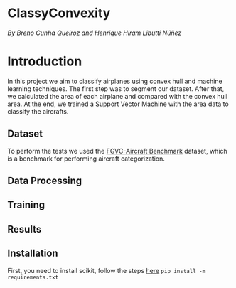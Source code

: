 # ClassyConvexity
_By Breno Cunha Queiroz and Henrique Hiram Libutti Núñez_
# Introduction
In this project we aim to classify airplanes using convex hull and machine learning techniques. The first step was to segment our dataset. After that, we calculated the area of each airplane and compared with the convex hull area. At the end, we trained a Support Vector Machine with the area data to classify the aircrafts.

## Dataset
To perform the tests we used the [FGVC-Aircraft Benchmark](http://www.robots.ox.ac.uk/~vgg/data/fgvc-aircraft/) dataset, which is a benchmark for performing aircraft categorization.

## Data Processing

## Training

## Results

## Installation
First, you need to install scikit, follow the steps [here](https://scikit-image.org/docs/dev/install.html)
  `pip install -m requirements.txt`
